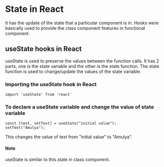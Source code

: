 # State in React

It has the update of the state that a particular component is in. 
Hooks were basically used to provide the class component features in functional component.

## useState hooks in React

useState is used to preserve the values between the function calls.
It has 2 parts, one is the state variable and the other is the state function.
The state function is used to change/update the values of the state variable.

### Importing the useState hook in React

```
import 'useState' from 'react'
```

### To declare a useState variable and change the value of state variable

```
const [text, setText] = useState("initial value");
setText("Amulya");
```
This changes the value of text from "initial value" to "Amulya".

#### Note
useState is similar to this.state in class component.
